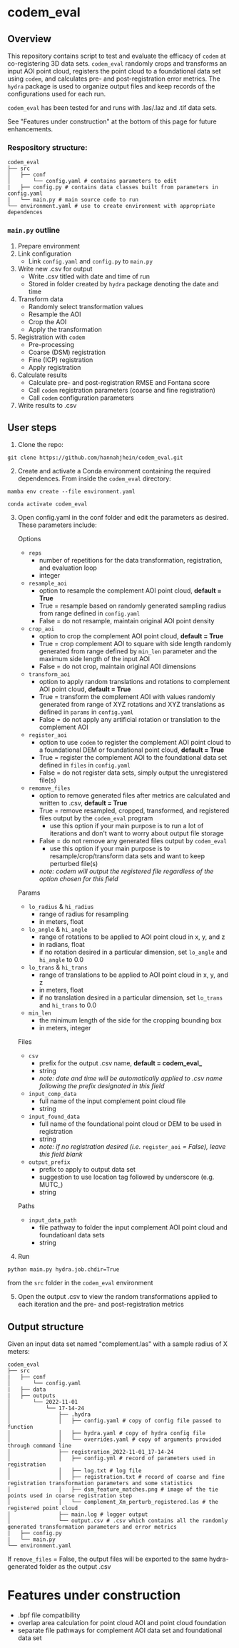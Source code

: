# codem_eval

## Overview
This repository contains script to test and evaluate the efficacy of `codem` at co-registering 3D data sets. `codem_eval` randomly crops and transforms an input AOI point cloud, registers the point cloud to a foundational data set using `codem`, and calculates pre- and post-registration error metrics. The `hydra` package is used to organize output files and keep records of the configurations used for each run.

`codem_eval` has been tested for and runs with .las/.laz and .tif data sets.

See "Features under construction" at the bottom of this page for future enhancements.

### Respository structure:

```
codem_eval
├── src
│   ├── conf
│       └── config.yaml # contains parameters to edit
|   ├── config.py # contains data classes built from parameters in config.yaml
|   └── main.py # main source code to run
└── environment.yaml # use to create environment with appropriate dependences
```

### `main.py` outline
1. Prepare environment
2. Link configuration
	- Link `config.yaml` and `config.py` to `main.py`
3. Write new .csv for output
	- Write .csv titled with date and time of run
	- Stored in folder created by `hydra` package denoting the date and time
4. Transform data
	- Randomly select transformation values
	- Resample the AOI
	- Crop the AOI
	- Apply the transformation
5. Registration with `codem`
	- Pre-processing
	- Coarse (DSM) registration
	- Fine (ICP) registration
	- Apply registration
6. Calculate results
	- Calculate pre- and post-registration RMSE and Fontana score
	- Call `codem` registration parameters (coarse and fine registration)
	- Call `codem` configuration parameters
7. Write results to .csv

## User steps
1. Clone the repo:
```
git clone https://github.com/hannahjhein/codem_eval.git
```

2. Create and activate a Conda environment containing the required dependences. From inside the `codem_eval` directory:
```
mamba env create --file environment.yaml
```
```
conda activate codem_eval
```

3. Open config.yaml in the conf folder and edit the parameters as desired. These parameters include:

	Options
	- `reps`
		- number of repetitions for the data transformation, registration, and evaluation loop
		- integer
	- `resample_aoi`
		- option to resample the complement AOI point cloud, **default = True**
		- True = resample based on randomly generated sampling radius from range defined in `config.yaml`
		- False = do not resample, maintain original AOI point density
	- `crop_aoi`
		- option to crop the complement AOI point cloud, **default = True**
		- True = crop complement AOI to square with side length randomly generated from range defined by `min_len` parameter and the maximum side length of the input AOI
		- False = do not crop, maintain original AOI dimensions
	- `transform_aoi`
		- option to apply random translations and rotations to complement AOI point cloud, **default = True**
		- True = transform the complement AOI with values randomly generated from range of XYZ rotations and XYZ translations as defined in `params` in `config.yaml`
		- False = do not apply any artificial rotation or translation to the complement AOI
	- `register_aoi`
		- option to use `codem` to register the complement AOI point cloud to a foundational DEM or foundational point cloud, **default = True**
		- True = register the complement AOI to the foundational data set defined in `files` in `config.yaml`
		- False = do not register data sets, simply output the unregistered file(s)
	- `remomve_files`
		- option to remove generated files after metrics are calculated and written to .csv, **default = True**
		- True = remove resampled, cropped, transformed, and registered files output by the `codem_eval` program
			- use this option if your main purpose is to run a lot of iterations and don't want to worry about output file storage
		- False = do not remove any generated files output by `codem_eval`
			- use this option if your main purpose is to resample/crop/transform data sets and want to keep perturbed file(s)
		- *note: codem will output the registered file regardless of the option chosen for this field*
	
	Params
	- `lo_radius` & `hi_radius` 
		- range of radius for resampling
		- in meters, float
	- `lo_angle` & `hi_angle`
		- range of rotations to be applied to AOI point cloud in x, y, and z
		- in radians, float
		- if no rotation desired in a particular dimension, set `lo_angle` and `hi_angle` to 0.0
	- `lo_trans` & `hi_trans`
		- range of translations to be applied to AOI point cloud in x, y, and z
		- in meters, float
		- if no translation desired in a particular dimension, set `lo_trans` and `hi_trans` to 0.0
	- `min_len`
		- the minimum length of the side for the cropping bounding box
		- in meters, integer

	Files
	- `csv`
		- prefix for the output .csv name, **default = codem_eval_**
		- string
		- *note: date and time will be automatically applied to .csv name following the prefix designated in this field*
	- `input_comp_data`
		- full name of the input complement point cloud file
		- string
	- `input_found_data`
		- full name of the foundational point cloud or DEM to be used in registration
		- string
		- *note: if no registration desired (i.e.* `register_aoi` *= False), leave this field blank*
	- `output_prefix`
		- prefix to apply to output data set
		- suggestion to use location tag followed by underscore (e.g. MUTC_)
		- string
	
	Paths
	- `input_data_path`
		- file pathway to folder the input complement AOI point cloud and foundatioanl data sets
		- string

4. Run 
```
python main.py hydra.job.chdir=True
``` 
from the `src` folder in the `codem_eval` environment

5. Open the output .csv to view the random transformations applied to each iteration and the pre- and post-registration metrics

## Output structure
Given an input data set named "complement.las" with a sample radius of X meters:

```
codem_eval
├── src
|   ├── conf
│       └── config.yaml
|   ├── data
|   ├── outputs
│       └── 2022-11-01
│           └── 17-14-24
│               ├── .hydra
│               │   ├── config.yaml # copy of config file passed to function
│               │   ├── hydra.yaml # copy of hydra config file
│               │   └── overrides.yaml # copy of arguments provided through command line
│               ├── registration_2022-11-01_17-14-24
│               │   ├── config.yml # record of parameters used in registration
│               │   ├── log.txt # log file
│               │   ├── registration.txt # record of coarse and fine registration transformation parameters and some statistics
│               │   ├── dsm_feature_matches.png # image of the tie points used in coarse registration step
│               │   └── complement_Xm_perturb_registered.las # the registered point cloud
│               ├── main.log # logger output
│               └── output.csv # .csv which contains all the randomly generated transformation parameters and error metrics          
|   ├── config.py
|   └── main.py
└── environment.yaml
```
If `remove_files` = False, the output files will be exported to the same hydra-generated folder as the output .csv

# Features under construction
- .bpf file compatibility
- overlap area calculation for point cloud AOI and point cloud foundation
- separate file pathways for complement AOI data set and foundational data set
